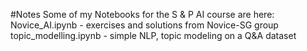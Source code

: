 #Notes
Some of my Notebooks for the S & P AI course are here:
Novice_AI.ipynb - exercises and solutions from Novice-SG group  
topic_modelling.ipynb - simple NLP, topic modeling on a Q&A dataset  